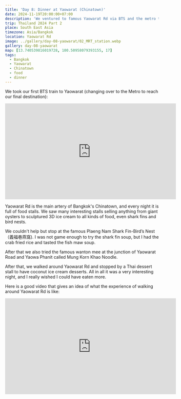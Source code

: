 ```yaml
---
title: 'Day 8: Dinner at Yaowarat (Chinatown)'
date: 2024-11-19T20:00:00+07:00
description: 'We ventured to famous Yaowarat Rd via BTS and the metro to search for food.'
trip: Thailand 2024 Part 2
place: South East Asia
timezone: Asia/Bangkok
location: Yaowarat Rd
image: ../gallery/day-08-yaowarat/02_MRT_station.webp
gallery: day-08-yaowarat
map: [13.740539816019728, 100.50958079393155, 17]
tags:
  - Bangkok
  - Yaowarat
  - Chinatown
  - food
  - dinner
---
```


We took our first BTS train to Yaowarat (changing over to the Metro to reach our final destination):

<iframe width="560" height="315" src="https://www.youtube.com/embed/7KK5mMo8wko?si=DoqgUDx0FnIHy48r" title="YouTube video player" frameborder="0" allow="accelerometer; autoplay; clipboard-write; encrypted-media; gyroscope; picture-in-picture; web-share" referrerpolicy="strict-origin-when-cross-origin" allowfullscreen></iframe>

Yaowarat Rd is the main artery of Bangkok's Chinatown, and every night it is full of food stalls. We saw many interesting stalls selling anything from giant oysters to sculptured 3D ice cream to all kinds of food, even shark fins and bird nests.

We couldn't help but stop at the famous Plaeng Nam Shark Fin-Bird’s Nest（義福巷燕窩). I was not game enough to try the shark fin soup, but I had the crab fried rice and tasted the fish maw soup.

After that we also tried the famous wanton mee at the junction of Yaowarat Road and Yaowa Phanit called Mung Korn Khao Noodle.

After that, we walked around Yaowarat Rd and stopped by a Thai dessert stall to have coconut ice cream desserts. All in all it was a very interesting night, and I really wished I could have eaten more.

Here is a good video that gives an idea of what the experience of walking around Yaowarat Rd is like:

<iframe width="560" height="315" src="https://www.youtube.com/embed/hlO2v6lerkk?si=-_BJSZAesC7nszgK" title="YouTube video player" frameborder="0" allow="accelerometer; autoplay; clipboard-write; encrypted-media; gyroscope; picture-in-picture; web-share" referrerpolicy="strict-origin-when-cross-origin" allowfullscreen></iframe>
